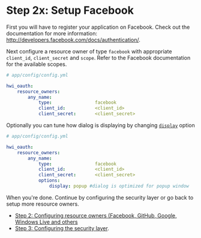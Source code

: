 Step 2x: Setup Facebook
=======================
First you will have to register your application on Facebook. Check out the
documentation for more information: http://developers.facebook.com/docs/authentication/.

Next configure a resource owner of type `facebook` with appropriate
`client_id`, `client_secret` and `scope`. Refer to the Facebook documentation
for the available scopes.

```yaml
# app/config/config.yml

hwi_oauth:
    resource_owners:
        any_name:
            type:                facebook
            client_id:           <client_id>
            client_secret:       <client_secret>
```

Optionally you can tune how dialog is displaying by changing [`display`](https://developers.facebook.com/docs/reference/dialogs/#display) option

```yaml
# app/config/config.yml

hwi_oauth:
    resource_owners:
        any_name:
            type:                facebook
            client_id:           <client_id>
            client_secret:       <client_secret>
            options:
                display: popup #dialog is optimized for popup window
```

When you're done. Continue by configuring the security layer or go back to
setup more resource owners.

- [Step 2: Configuring resource owners (Facebook, GitHub, Google, Windows Live and others](2-configuring_resource_owners.md)
- [Step 3: Configuring the security layer](3-configuring_the_security_layer.md).

